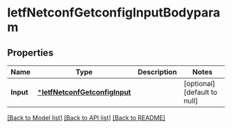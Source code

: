 # IetfNetconfGetconfigInputBodyparam

## Properties
Name | Type | Description | Notes
------------ | ------------- | ------------- | -------------
**Input** | [***IetfNetconfGetconfigInput**](ietf.netconf.getconfig.Input.md) |  | [optional] [default to null]

[[Back to Model list]](../README.md#documentation-for-models) [[Back to API list]](../README.md#documentation-for-api-endpoints) [[Back to README]](../README.md)


